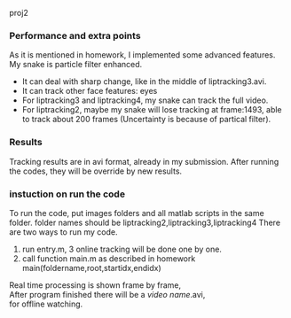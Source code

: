 proj2  
### Performance and extra points
As it is mentioned in homework, I implemented some advanced features. My snake is particle filter enhanced.  
- It can deal with sharp change, like in the middle of liptracking3.avi.  
- It can track other face features: eyes  
- For liptracking3 and liptracking4, my snake can track the full video.  
- For liptracking2, maybe my snake will lose tracking at frame:1493, able to track about 200 frames (Uncertainty is because of partical filter).  

### Results
Tracking results are in avi format, already in my submission. After running the codes, they will be override by new results.  

### instuction on run the code  
To run the code, put images folders and all matlab scripts in the same folder. folder names should be liptracking2,liptracking3,liptracking4
There are two ways to run my code.
1. run entry.m, 3 online tracking will be done one by one.  
2. call function main.m as described in homework  
main(foldername,root,startidx,endidx)   

Real time processing is shown frame by frame,  
After program finished there will be a *video name*.avi,  
for offline watching.  

